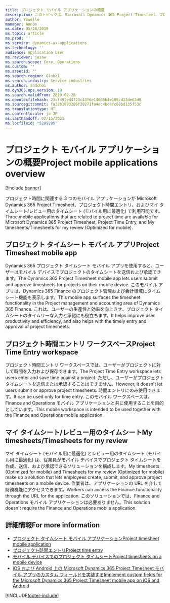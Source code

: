 ```yaml
---
title: プロジェクト モバイル アプリケーションの概要
description: このトピックは、Microsoft Dynamics 365 Project Timesheet、プロジェクト時間エントリ、およびモバイル デバイスで使用可能なマイ タイムシート/タイムシートのためのプロジェクト時間に関連するアプリケーションについて一般的な情報を提供します。
author: Yowelle
manager: AnnBe
ms.date: 05/28/2019
ms.topic: article
ms.prod: ''
ms.service: dynamics-ax-applications
ms.technology: ''
audience: Application User
ms.reviewer: josaw
ms.search.scope: Core, Operations
ms.custom: ''
ms.assetid: ''
ms.search.region: Global
ms.search.industry: Service industries
ms.author: andchoi
ms.dyn365.ops.version: 10
ms.search.validFrom: 2019-02-28
ms.openlocfilehash: 23cf492ed4723c43f6e14005b4e189cd23de63d8
ms.sourcegitcommit: fa32b1893286f20271fa4ec4be8fc68bd135f53c
ms.translationtype: HT
ms.contentlocale: ja-JP
ms.lasthandoff: 02/15/2021
ms.locfileid: "5289285"
---
```

# <a name="project-mobile-applications-overview"></a><span data-ttu-id="62c0b-103">プロジェクト モバイル アプリケーションの概要</span><span class="sxs-lookup"><span data-stu-id="62c0b-103">Project mobile applications overview</span></span>

[!include [banner](../includes/banner.md)]

<span data-ttu-id="62c0b-104">プロジェクト時間に関連する 3 つのモバイル アプリケーションが Microsoft Dynamics 365 Project Timesheet、プロジェクト時間エントリ、およびマイ タイムシート/レビュー用のタイムシート (モバイル用に最適化) で利用可能です。</span><span class="sxs-lookup"><span data-stu-id="62c0b-104">Three mobile applications that are related to project time are available for Microsoft Dynamics 365 Project Timesheet, Project Time Entry, and My timesheets/Timesheets for my review (Optimized for mobile).</span></span>

## <a name="project-timesheet-mobile-app"></a><span data-ttu-id="62c0b-105">プロジェクト タイムシート モバイル アプリ</span><span class="sxs-lookup"><span data-stu-id="62c0b-105">Project Timesheet mobile app</span></span>

<span data-ttu-id="62c0b-106">Dynamics 365 プロジェクト タイムシート モバイル アプリを使用すると、ユーザーはモバイル デバイスでプロジェクトのタイムシートを送信および承認できます。</span><span class="sxs-lookup"><span data-stu-id="62c0b-106">The Dynamics 365 Project Timesheet mobile app lets users submit and approve timesheets for projects on their mobile device.</span></span> <span data-ttu-id="62c0b-107">このモバイル アプリは、Dynamics 365 Finance のプロジェクト管理および会計領域にタイムシート機能を表示します。</span><span class="sxs-lookup"><span data-stu-id="62c0b-107">This mobile app surfaces the timesheet functionality in the Project management and accounting area of Dynamics 365 Finance.</span></span> <span data-ttu-id="62c0b-108">これは、ユーザーの生産性と効率を向上させ、プロジェクト タイムシートのタイムリーな入力と承認にも役立ちます。</span><span class="sxs-lookup"><span data-stu-id="62c0b-108">It helps improve user productivity and efficiency, and also helps with the timely entry and approval of project timesheets.</span></span>

## <a name="project-time-entry-workspace"></a><span data-ttu-id="62c0b-109">プロジェクト時間エントリ ワークスペース</span><span class="sxs-lookup"><span data-stu-id="62c0b-109">Project Time Entry workspace</span></span>

<span data-ttu-id="62c0b-110">プロジェクト時間エントリ ワークスペースでは、ユーザーがプロジェクトに対して時間を入力および保存できます。</span><span class="sxs-lookup"><span data-stu-id="62c0b-110">The Project Time Entry workspace lets users enter and save time against a project.</span></span> <span data-ttu-id="62c0b-111">ただし、ユーザーがプロジェクト タイムシートを送信または承認することはできません。</span><span class="sxs-lookup"><span data-stu-id="62c0b-111">However, it doesn't let users submit or approve project timesheets.</span></span> <span data-ttu-id="62c0b-112">時間エントリにのみ使用できます。</span><span class="sxs-lookup"><span data-stu-id="62c0b-112">It can be used only for time entry.</span></span> <span data-ttu-id="62c0b-113">このモバイル ワークスペースは、Finance and Operations モバイル アプリケーションと共に使用することを目的としています。</span><span class="sxs-lookup"><span data-stu-id="62c0b-113">This mobile workspace is intended to be used together with the Finance and Operations mobile application.</span></span>

## <a name="my-timesheetstimesheets-for-my-review"></a><span data-ttu-id="62c0b-114">マイ タイムシート/レビュー用のタイムシート</span><span class="sxs-lookup"><span data-stu-id="62c0b-114">My timesheets/Timesheets for my review</span></span>

<span data-ttu-id="62c0b-115">マイ タイムシート (モバイル用に最適化) とレビュー用のタイムシート (モバイル用に最適化) は、従業員がモバイル デバイスでプロジェクト タイムシートを作成、送信、および承認できるソリューションを構成します。</span><span class="sxs-lookup"><span data-stu-id="62c0b-115">My timesheets (Optimized for mobile) and Timesheets for my review (Optimized for mobile) make up a solution that lets employees create, submit, and approve project timesheets on a mobile device.</span></span> <span data-ttu-id="62c0b-116">作業者は、アプリケーションの URL を介して財務機能にアクセスできます。</span><span class="sxs-lookup"><span data-stu-id="62c0b-116">Workers can access the Finance functionality through the URL for the application.</span></span> <span data-ttu-id="62c0b-117">このソリューションでは、Finance and Operations モバイル アプリケーションは必要ありません。</span><span class="sxs-lookup"><span data-stu-id="62c0b-117">This solution doesn't require the Finance and Operations mobile application.</span></span>

## <a name="for-more-information"></a><span data-ttu-id="62c0b-118">詳細情報</span><span class="sxs-lookup"><span data-stu-id="62c0b-118">For more information</span></span>

- [<span data-ttu-id="62c0b-119">プロジェクト タイムシート モバイル アプリケーション</span><span class="sxs-lookup"><span data-stu-id="62c0b-119">Project timesheet mobile application</span></span>](project-timesheet.md)
- [<span data-ttu-id="62c0b-120">プロジェクト時間エントリ</span><span class="sxs-lookup"><span data-stu-id="62c0b-120">Project time entry</span></span>]( project-time-entry-mobile-workspace.md)
- [<span data-ttu-id="62c0b-121">モバイル デバイスでのプロジェクト タイムシート</span><span class="sxs-lookup"><span data-stu-id="62c0b-121">Project timesheets on a mobile device</span></span>](Mobile-timesheets.md)
- [<span data-ttu-id="62c0b-122">iOS および Android 上の Microsoft Dynamics 365 Project Timesheet モバイル アプリのカスタム フィールドを実装する</span><span class="sxs-lookup"><span data-stu-id="62c0b-122">Implement custom fields for the Microsoft Dynamics 365 Project Timesheet mobile app on iOS and Android</span></span>](custom-fields-mobile.md)


[!INCLUDE[footer-include](../includes/footer-banner.md)]